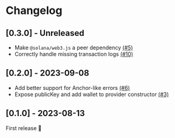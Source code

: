 # Changelog

## [0.3.0] - Unreleased

- Make `@solana/web3.js` a peer dependency [(#5)](https://github.com/kevinheavey/anchor-bankrun/pull/5)
- Correctly handle missing transaction logs [(#10)](https://github.com/kevinheavey/anchor-bankrun/pull/10)

## [0.2.0] - 2023-09-08

- Add better support for Anchor-like errors [(#6)](https://github.com/kevinheavey/anchor-bankrun/pull/6)
- Expose publicKey and add wallet to provider constructor [(#3)](https://github.com/kevinheavey/anchor-bankrun/pull/3)

## [0.1.0] - 2023-08-13

First release 🚀
